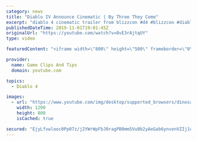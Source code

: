 ```yaml
---
category: news
title: "Diablo IV Announce Cinematic | By Three They Come"
excerpt: "diablo 4 cinematic trailer from blizzcon #d4 #blizzcon #diablo."
publishedDateTime: 2019-11-01T19:01:45Z
originalUrl: "https://youtube.com/watch?v=0vE3rAjtqUY"
type: video

featuredContent: "<iframe width=\"800\" height=\"500\" frameborder=\"0\" src=\"https://www.youtube.com/embed/0vE3rAjtqUY\" allow=\"accelerometer; autoplay; encrypted-media; gyroscope; picture-in-picture\" allowfullscreen></iframe>"

provider:
  name: Game Clips And Tips
  domain: youtube.com

topics:
  - Diablo 4

images:
  - url: "https://www.youtube.com/img/desktop/supported_browsers/dinosaur.png"
    width: 1200
    height: 800
    isCached: true

secured: "EjyLfvwlooc0Pp07z/j2YWrWpFbJ0ragPB0mm5Vu0b2yAeGab6ynvonVZIj1cnNb1qPnDJTuIZcm/kUJM91LseZ7hH7o9ZWIYdVdRKB4k2OPz3Fd3JpVcVFykWdyRTqStCxP7s9ruQNGNX1aGJRRKzXpz4yoFoFUVJLjyxvAiJifrGDz8ZSubGILHGiCI1elCNagE8wsY1i4DmiOLncW1jqkwTuKShZR6wCBrXR6YGKpRnQhi1B3qxMn6TlWsDd3iwuYvbIDeu25XZ84+ki9W37gY8qsdICpRdYL11nAiFU+M+TfBBAqhYmP/3jlYLDgbhk7eIU34Rc7sCwm3Hzglaa1Dy3V3F03KWP+rd6ydIX3VRbjoSm2fqrH1rqaQvFTR9IdXrEX52Li7LT2Gh5+6Q==;rzM7ayseJQPrt+oQYpB87A=="
---
```


